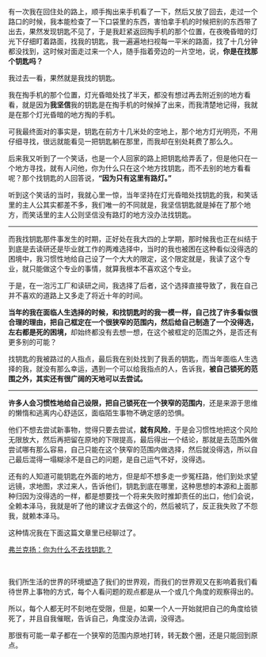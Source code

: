 <p>有一次我在回住处的路上，顺手掏出来手机看了一下，然后又放了回去，走过一个路口的时候，我本能检查了一下口袋里的东西，害怕拿手机的时候把别的东西带了出去，果然发现钥匙不见了，于是我赶紧返回掏手机的那个位置，在夜晚昏暗的灯光下仔细盯着路面，找我的钥匙，我一遍遍地扫视每一平米的路面，找了十几分钟都没找到，这时候对面走过来一个人，随手指着旁边的一片空地，说，<b>你是在找那个钥匙吗？</b></p><p>我过去一看，果然就是我找的钥匙。</p><p>我在掏手机的那个位置，灯光昏暗处找了半天，都没有想过再去附近别的地方看看，就是因为<b>我坚信</b>我的钥匙是在掏手机的时候掉了出来，而我清楚地记得，我就是在那个灯光昏暗的地方掏的手机。</p><p>可我最终面对的事实是，钥匙在前方十几米处的空地上，那个地方灯光明亮，不用仔细寻找，很远就能看见一把钥匙躺在那里，而我却在别处耗费了那么久。</p><p>后来我又听到了一个笑话，也是一个人回家的路上把钥匙给弄丢了，但是他只在一个地方寻找，就有人问他，你为什么只在这个地方找钥匙，而不去别的地方看看呢？那个找钥匙的人回答说，<b>“因为只有这里有路灯。”</b></p><p>听到这个笑话的当时，我就心里一惊，当年坚持在灯光昏暗处找钥匙的我，和笑话里的主人公其实都差不多，我们唯一的不同就是，我坚信钥匙就是掉在了那个地方，而笑话里的主人公则坚信没有路灯的地方没办法找钥匙。</p><hr/><p>而我找钥匙那件事发生的时期，正好处在我大四的上学期，那时候我也正在纠结于到底是去读研还是毕业就工作的两难选择中，当时的我也被困在这种看似没得选的困境中，我习惯性地给自己设了一个大大的限定，这个限定就是，我读了这个专业，就只能做这个专业的事情，就算我根本不喜欢这个专业。</p><p>于是，在一泡污工厂和读研之间，我选择了后者，这个选择直接导致了，我在自己并不喜欢的道路上又多走了将近十年的时间。</p><p><b>当年的我在面临人生选择的时候，和找钥匙时的我一模一样，自己找了许多看似很合理的理由，把自己框定在一个很狭窄的范围内，然后给自己制造了一个没得选，左右都是死的困境，</b>却始终都没有去想一想，在这个被框定的范围之外，是否还有更多别的可能？</p><p>找钥匙的我被路过的人指点，最后我在别处找到了我丢的钥匙，而当年面临人生选择的我，就没有那么幸运，遇到一个可以给我指点的人，告诉我，<b>被自己锁死的范围之外，其实还有很广阔的天地可以去尝试。</b></p><hr/><p><b>许多人会习惯性地给自己设限，把自己锁死在一个狭窄的范围内</b>，还是来源于思维的懒惰和逃离内心舒适区，面临陌生事物不确定感的恐惧。</p><p>他们不想去尝试新事物，觉得只要去尝试，<b>就有风险</b>，于是会习惯性地把这个风险无限放大，然后再把留在原地的下限提高，最后得出一个结论，那就是去范围外做尝试哪有那么容易，自己只能在这个狭窄的范围内做选择，然后就没得选，所以自己最后混得一塌糊涂不是自己的问题，是自己运气不好，没得选。</p><p>还有的人知道可能钥匙在外面的地方，但是却不想多走一步冤枉路，他们到处求望远镜，求地图，求过来人，告诉他们，钥匙到底在哪里，这种思想的本源和上面那种归因为没得选的一样，都是想要找一个将来失败时推卸责任的出口，他们会说，全赖本泽马，我就是听了他的建议才去做这个的，然后被坑了，反正我失败了不怨我，就赖本泽马。</p><p>这种情况我在下面这篇文章里已经聊过了。</p><a href="https://zhuanlan.zhihu.com/p/64762432" data-draft-node="block" data-draft-type="link-card" data-image="https://pic2.zhimg.com/v2-f08ba3d7901d76735b5e98f7488e8aa1_180x120.jpg" data-image-width="1030" data-image-height="597" class="internal">弗兰克扬：你为什么不去找钥匙？</a><p class="ztext-empty-paragraph"><br/></p><p>我们所生活的世界的环境塑造了我们的世界观，而我们的世界观又在影响着我们看待世界上事物的方式，每个人看问题的观点都是从一个或几个角度的观察得出的。</p><p>所以，每个人都无时不刻地在受限，但是，如果一个人一开始就把自己的角度给锁死了，并且自我催眠，告诉自己，角度没办法调，没得选。</p><p>那很有可能一辈子都在一个狭窄的范围内原地打转，转无数个圈，还是只能回到原点。</p>